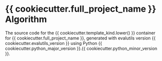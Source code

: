 # {{ cookiecutter.full_project_name }} Algorithm

The source code for the {{ cookiecutter.template_kind.lower() }} container for
{{ cookiecutter.full_project_name }}, generated with
evalutils version {{ cookiecutter.evalutils_version }}
using Python {{ cookiecutter.python_major_version }}.{{ cookiecutter.python_minor_version }}.
